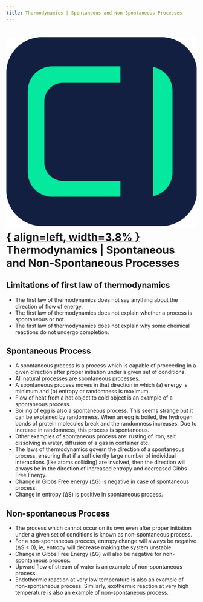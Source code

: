 ```yaml
---
title: Thermodynamics | Spontaneous and Non-Spontaneous Processes
---
```


# [![ChemistryEdu Logo](../../images/favicon.svg){ align=left, width=3.8% }](../../index.md)  Thermodynamics | Spontaneous and Non-Spontaneous Processes

## Limitations of first law of thermodynamics

* The first law of thermodynamics does not say anything about the direction of flow of energy.
* The first law of thermodynamics does not explain whether a process is spontaneous or not.
* The first law of thermodynamics does not explain why some chemical reactions do not undergo completion.

## Spontaneous Process

* A spontaneous process is a process which is capable of proceeding in a given direction after proper initiation under a given set of conditions.
* All natural processes are spontaneous processes.
* A spontaneous process moves in that direction in which (a) energy is minimum and (b) entropy or randomness is maximum.
* Flow of heat from a hot object to cold object is an example of a spontaneous process.
* Boiling of egg is also a spontaneous process. This seems strange but it can be explained by randomness. When an egg is boiled, the hydrogen bonds of protein molecules break and the randomness increases. Due to increase in
  randomness, this process is spontaneous.
* Other examples of spontaneous process are: rusting of iron, salt dissolving in water, diffusion of a gas in container etc.
* The laws of thermodynamics govern the direction of a spontaneous process, ensuring that if a sufficiently large number of individual interactions (like atoms colliding) are involved, then the direction will always be in
  the direction of increased entropy and decreased Gibbs Free Energy.
* Change in Gibbs Free energy (&Delta;G) is negative in case of spontaneous process.
* Change in entropy (&Delta;S) is positive in spontaneous process.

## Non-spontaneous Process

* The process which cannot occur on its own even after proper initiation under a given set of conditions is known as non-spontaneous process.
* For a non-spontaneous process, entropy change will always be negative (&Delta;S < 0), ie, entropy will decrease making the system unstable.
* Change in Gibbs Free Energy (&Delta;G) will also be negative for non-spontaneous process.
* Upward flow of stream of water is an example of non-spontaneous process.
* Endothermic reaction at very low temperature is also an example of non-spontaneous process. Similarly, exothermic reaction at very high temperature is also an example of non-spontaneous process.
